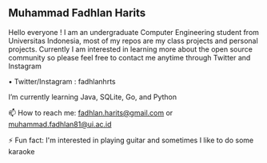 ## Muhammad Fadhlan Harits

Hello everyone ! I am an undergraduate Computer Engineering student from Universitas Indonesia, most of my repos are my class projects and personal projects. Currently I am interested in learning more about the open source community so please feel free to contact me anytime through Twitter and Instagram

• Twitter/Instagram : fadhlanhrts

I’m currently learning Java, SQLite, Go, and Python

📫 How to reach me: 
fadhlan.harits@gmail.com
or
muhammad.fadhlan81@ui.ac.id

⚡ Fun fact: I'm interested in playing guitar and sometimes I like to do some karaoke

<!--
**fadhlanhrts/fadhlanhrts** is a ✨ _special_ ✨ repository because its `README.md` (this file) appears on your GitHub profile.

Here are some ideas to get you started:

- 🔭 I’m currently working on ...
- 🌱 I’m currently learning ...
- 👯 I’m looking to collaborate on ...
- 🤔 I’m looking for help with ...
- 💬 Ask me about ...
- 📫 How to reach me: ...
- 😄 Pronouns: ...
- ⚡ Fun fact: ...
-->
